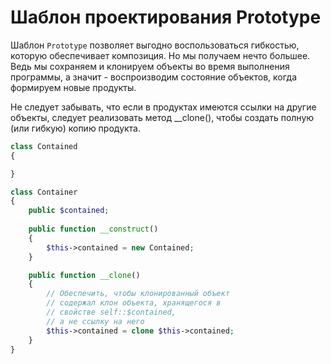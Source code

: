 Шаблон проектирования Prototype
=========

Шаблон `Prototype` позволяет выгодно воспользоваться гибкостью, которую обеспечивает композиция. Но мы получаем нечто большее. Ведь мы сохраняем и клонируем объекты во время выполнения программы, а значит - воспроизводим состояние объектов, когда формируем новые продукты.

Не следует забывать, что если в продуктах имеются ссылки на другие объекты, следует реализовать метод __clone(), чтобы создать полную (или гибкую) копию продукта.

```php
class Contained
{

}
```

```php
class Container
{
    public $contained;
    
    public function __construct()
    {
        $this->contained = new Contained;
    }

    public function __clone()
    {
        // Обеспечить, чтобы клонированный объект
        // содержал клон объекта, хранящегося в 
        // свойстве self::$contained,
        // а не ссылку на него
        $this->contained = clone $this->contained;
    }
}
```